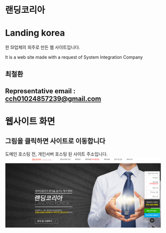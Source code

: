 # 랜딩코리아
# Landing korea

한 SI업체의 외주로 만든 웹 사이트입니다.

It is a web site made with a request of System Integration Company

## 최철환
## Representative email : cch01024857239@gmail.com



# 웹사이트 화면 
## 그림을 클릭하면 사이트로 이동합니다
도메인 호스팅 전, 개인서버 호스팅 된 사이트 주소입니다. 
[![Site Label](https://github.com/cch230/Landing_page/blob/master/site.png)](http://49.50.164.82:8080/landing_page/main.jsp)

